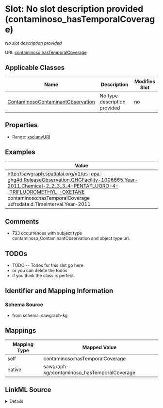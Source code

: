 

# Slot: No slot description provided (contaminoso_hasTemporalCoverage)


_No slot description provided_





URI: [contaminoso:hasTemporalCoverage](http://sawgraph.spatialai.org/v1/contaminoso#hasTemporalCoverage)



<!-- no inheritance hierarchy -->





## Applicable Classes

| Name | Description | Modifies Slot |
| --- | --- | --- |
| [ContaminosoContaminantObservation](../classes/ContaminosoContaminantObservation.md) | No type description provided |  no  |







## Properties

* Range: [xsd:anyURI](http://www.w3.org/2001/XMLSchema#anyURI)






## Examples

| Value |
| --- |
| http://sawgraph.spatialai.org/v1/us-epa-ghg#d.ReleaseObservation.GHGFacility-1006665.Year-2011.Chemical-2_2_3_3_4-PENTAFLUORO-4-_TRIFLUOROMETHYL_-OXETANE contaminoso:hasTemporalCoverage usfrsdata:d.TimeInterval.Year-2011 |

## Comments

* 733 occurrences with subject type contaminoso_ContaminantObservation and object type uri.

## TODOs

* TODO -- Todos for this slot go here
* or you can delete the todos
* if you think the class is perfect.

## Identifier and Mapping Information







### Schema Source


* from schema: sawgraph-kg




## Mappings

| Mapping Type | Mapped Value |
| ---  | ---  |
| self | contaminoso:hasTemporalCoverage |
| native | sawgraph-kg/:contaminoso_hasTemporalCoverage |




## LinkML Source

<details>
```yaml
name: contaminoso_hasTemporalCoverage
description: No slot description provided
title: No slot description provided
todos:
- TODO -- Todos for this slot go here
- or you can delete the todos
- if you think the class is perfect.
comments:
- 733 occurrences with subject type contaminoso_ContaminantObservation and object
  type uri.
examples:
- value: http://sawgraph.spatialai.org/v1/us-epa-ghg#d.ReleaseObservation.GHGFacility-1006665.Year-2011.Chemical-2_2_3_3_4-PENTAFLUORO-4-_TRIFLUOROMETHYL_-OXETANE
    contaminoso:hasTemporalCoverage usfrsdata:d.TimeInterval.Year-2011
from_schema: sawgraph-kg
rank: 1000
domain: contaminoso_ReleaseContaminantObservation
slot_uri: contaminoso:hasTemporalCoverage
alias: contaminoso_hasTemporalCoverage
domain_of:
- contaminoso_ContaminantObservation
subproperty_of: contaminoso_hasAggregationPeriod
range: uri

```
</details>